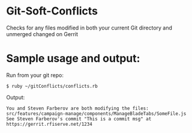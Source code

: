 # Git-Soft-Conflicts
Checks for any files modified in both your current Git directory and unmerged changed on Gerrit

# Sample usage and output:

Run from your git repo:

```
$ ruby ~/gitConflicts/conflicts.rb
```
Output:

```
You and Steven Farberov are both modifying the files: src/features/campaign-manage/components/ManageBladeTabs/SomeFile.js
See Steven Farberov's commit "This is a commit msg" at https://gerrit.rfiserve.net/1234
```
